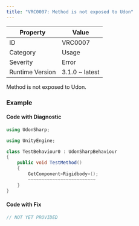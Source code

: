```yaml
---
title: "VRC0007: Method is not exposed to Udon"
---
```


| Property        | Value          |
| --------------- | -------------- |
| ID              | VRC0007        |
| Category        | Usage          |
| Severity        | Error          |
| Runtime Version | 3.1.0 ~ latest |

Method is not exposed to Udon\.

### Example

#### Code with Diagnostic

```csharp
using UdonSharp;

using UnityEngine;

class TestBehaviour0 : UdonSharpBehaviour
{
    public void TestMethod()
    {
        GetComponent<Rigidbody>();
        ~~~~~~~~~~~~~~~~~~~~~~~~~
    }
}
```

#### Code with Fix

```csharp
// NOT YET PROVIDED
```
